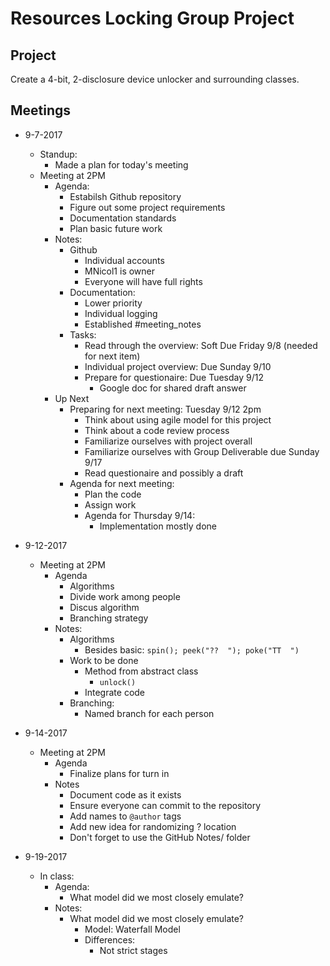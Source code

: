 # Resources Locking Group Project

## Project

Create a 4-bit, 2-disclosure device unlocker and surrounding classes.

## Meetings

* 9-7-2017
    * Standup:
        * Made a plan for today's meeting
    * Meeting at 2PM
        * Agenda:
            * Estabilsh Github repository
            * Figure out some project requirements
            * Documentation standards
            * Plan basic future work
        * Notes:
            * Github
                * Individual accounts
                * MNicol1 is owner
                * Everyone will have full rights
            * Documentation:
                * Lower priority
                * Individual logging
                * Established #meeting_notes
            * Tasks:
                * Read through the overview: Soft Due Friday 9/8
                  (needed for next item)
                * Individual project overview: Due Sunday 9/10
                * Prepare for questionaire: Due Tuesday 9/12
                    * Google doc for shared draft answer
        * Up Next
            * Preparing for next meeting: Tuesday 9/12 2pm
                * Think about using agile model for this project
                * Think about a code review process
                * Familiarize ourselves with project overall
                * Familiarize ourselves with Group Deliverable due Sunday 9/17 
                * Read questionaire and possibly a draft
            * Agenda for next meeting:
                * Plan the code
                * Assign work
                * Agenda for Thursday 9/14:
                    * Implementation mostly done
 
* 9-12-2017
    * Meeting at 2PM
         * Agenda
             * Algorithms
             * Divide work among people
             * Discus algorithm
             * Branching strategy
         * Notes:
             * Algorithms
                 * Besides basic: `spin(); peek("??  "); poke("TT  ")`
             * Work to be done
                 * Method from abstract class
                     * `unlock()`
                 * Integrate code
             * Branching:
                 * Named branch for each person
* 9-14-2017
    * Meeting at 2PM
        * Agenda
            * Finalize plans for turn in
        * Notes
            * Document code as it exists
            * Ensure everyone can commit to the repository
            * Add names to `@author` tags
            * Add new idea for randomizing ? location
            * Don't forget to use the GitHub Notes/ folder 
* 9-19-2017
    * In class:
        * Agenda:
            * What model did we most closely emulate?
        * Notes:
            * What model did we most closely emulate?
                * Model: Waterfall Model
                * Differences:
                    * Not strict stages
